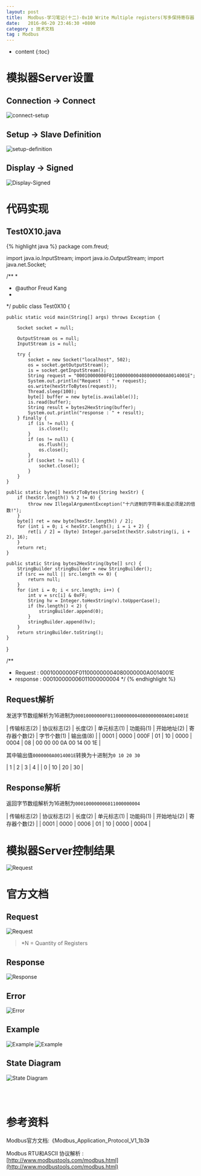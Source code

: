 ```yaml
---
layout: post
title:  Modbus-学习笔记(十二)-0x10 Write Multiple registers(写多保持寄存器 )
date:   2016-06-20 23:46:30 +0800
category : 技术文档
tag : Modbus
---
```


* content
{:toc}


模拟器Server设置
=============================

Connection -> Connect
-----------------------------

![connect-setup](/images/blog/modbus/modbus-05-16-Write-Multiple-registers/06-modbus-slave-connect-setup.png)

Setup -> Slave Definition
-----------------------------

![setup-definition](/images/blog/modbus/modbus-05-16-Write-Multiple-registers/07-modbus-slave-setup-definition.png)

Display -> Signed
-----------------------------

![Display-Signed](/images/blog/modbus/modbus-05-16-Write-Multiple-registers/08-modbus-slave-data-type-setup.png)


代码实现
=============================

Test0X10.java
-----------------------------

{% highlight java %}
package com.freud;

import java.io.InputStream;
import java.io.OutputStream;
import java.net.Socket;

/**
 * 
 * @author Freud Kang
 *
 */
public class Test0X10 {

	public static void main(String[] args) throws Exception {

		Socket socket = null;

		OutputStream os = null;
		InputStream is = null;

		try {
			socket = new Socket("localhost", 502);
			os = socket.getOutputStream();
			is = socket.getInputStream();
			String request = "00010000000F011000000004080000000A0014001E";
			System.out.println("Request  : " + request);
			os.write(hexStrToBytes(request));
			Thread.sleep(100);
			byte[] buffer = new byte[is.available()];
			is.read(buffer);
			String result = bytes2HexString(buffer);
			System.out.println("response : " + result);
		} finally {
			if (is != null) {
				is.close();
			}
			if (os != null) {
				os.flush();
				os.close();
			}
			if (socket != null) {
				socket.close();
			}
		}
	}

	public static byte[] hexStrToBytes(String hexStr) {
		if (hexStr.length() % 2 != 0) {
			throw new IllegalArgumentException("十六进制的字符串长度必须是2的倍数!");
		}
		byte[] ret = new byte[hexStr.length() / 2];
		for (int i = 0; i < hexStr.length(); i = i + 2) {
			ret[i / 2] = (byte) Integer.parseInt(hexStr.substring(i, i + 2), 16);
		}
		return ret;
	}

	public static String bytes2HexString(byte[] src) {
		StringBuilder stringBuilder = new StringBuilder();
		if (src == null || src.length <= 0) {
			return null;
		}
		for (int i = 0; i < src.length; i++) {
			int v = src[i] & 0xFF;
			String hv = Integer.toHexString(v).toUpperCase();
			if (hv.length() < 2) {
				stringBuilder.append(0);
			}
			stringBuilder.append(hv);
		}
		return stringBuilder.toString();
	}
}

/**
 * Request  : 00010000000F011000000004080000000A0014001E
 * response : 000100000006011000000004
 */
{% endhighlight %}

Request解析
-----------------------------

发送字节数组解析为16进制为`00010000000F011000000004080000000A0014001E`

| 传输标志(2) | 协议标志(2) | 长度(2) | 单元标志(1) | 功能码(1) | 开始地址(2) | 寄存器个数(2) | 字节个数(1) | 输出值(8)               |
| 0001        | 0000        | 000F    | 01          | 10        | 0000        | 0004          | 08          | 00 00 00 0A 00 14 00 1E |

其中输出值`0000000A0014001E`转换为十进制为`0 10 20 30`

| 1 | 2  | 3  | 4  |
| 0 | 10 | 20 | 30 |

Response解析
-----------------------------

返回字节数组解析为16进制为`000100000006011000000004`

| 传输标志(2) | 协议标志(2) | 长度(2) | 单元标志(1) | 功能码(1) | 开始地址(2) | 寄存器个数(2) |
| 0001        | 0000        | 0006    | 01          | 10        | 0000        | 0004          |


模拟器Server控制结果
=============================

![Request](/images/blog/modbus/modbus-05-16-Write-Multiple-registers/09-modbus-slave-control-result.png)


官方文档
=============================

Request
-----------------------------

![Request](/images/blog/modbus/modbus-05-16-Write-Multiple-registers/01_Request.png)

> *N = Quantity of Registers

Response
-----------------------------

![Response](/images/blog/modbus/modbus-05-16-Write-Multiple-registers/02_Response.png)

Error
-----------------------------

![Error](/images/blog/modbus/modbus-05-16-Write-Multiple-registers/03_Error.png)

Example
-----------------------------

![Example](/images/blog/modbus/modbus-05-16-Write-Multiple-registers/04_Example_1.png)
![Example](/images/blog/modbus/modbus-05-16-Write-Multiple-registers/04_Example_2.png)

State Diagram
-----------------------------

![State Diagram](/images/blog/modbus/modbus-05-16-Write-Multiple-registers/05_State_Diagram.png)


<br>
<br>

参考资料
================================

Modbus官方文档:《Modbus_Application_Protocol_V1_1b3》

Modbus RTU和ASCII 协议解析 : [http://www.modbustools.com/modbus.html](http://www.modbustools.com/modbus.html)
